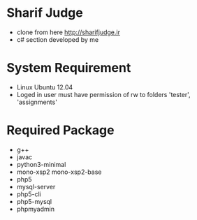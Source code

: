 # Sharif Judge
- clone from here http://sharifjudge.ir
- c# section developed by me

# System Requirement
- Linux Ubuntu 12.04
- Loged in user must have permission of rw to folders 'tester', 'assignments'

# Required Package
- g++
- javac
- python3-minimal
- mono-xsp2 mono-xsp2-base
- php5
- mysql-server
- php5-cli
- php5-mysql
- phpmyadmin
